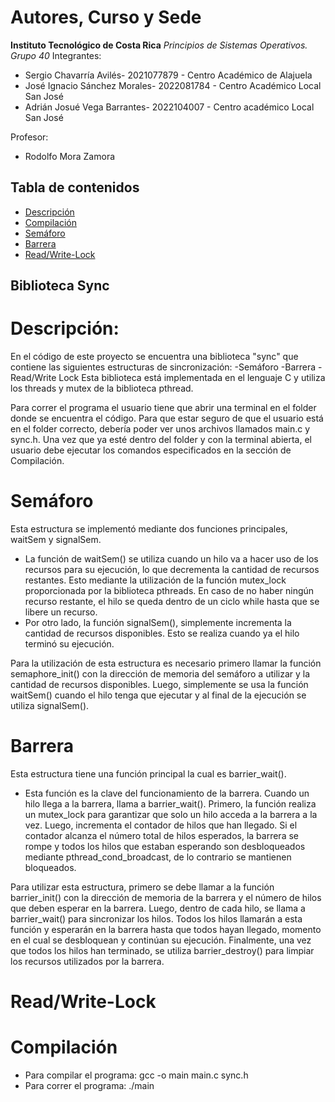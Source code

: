 # Autores, Curso y Sede
**Instituto Tecnológico de Costa Rica**
*Principios de Sistemas Operativos. Grupo 40*
Integrantes:
*    Sergio Chavarría Avilés- 2021077879 - Centro Académico de Alajuela
*    José Ignacio Sánchez Morales- 2022081784 - Centro Académico Local San José
*    Adrián Josué Vega Barrantes- 2022104007 - Centro académico Local San José

Profesor:
*    Rodolfo Mora Zamora 
    
## Tabla de contenidos
- [Descripción](#Descripción)
- [Compilación](#Compilación)
- [Semáforo](#Semáforo)
- [Barrera](#Barrera)
- [Read/Write-Lock](#Read/Write-Lock)

## Biblioteca Sync
# Descripción:
En el código de este proyecto se encuentra una biblioteca "sync" que contiene las siguientes estructuras de sincronización:
-Semáforo
-Barrera
-Read/Write Lock
Esta biblioteca está implementada en el lenguaje C y utiliza los threads y mutex de la biblioteca pthread.

Para correr el programa el usuario tiene que abrir una terminal en
el folder donde se encuentra el código. Para que estar seguro de que
el usuario está en el folder correcto, debería poder ver unos archivos
llamados main.c y sync.h. 
Una vez que ya esté dentro del folder y con la terminal abierta, 
el usuario debe ejecutar los comandos especificados en la sección de Compilación.

# Semáforo
Esta estructura se implementó mediante dos funciones principales, waitSem y signalSem.
* La función de waitSem() se utiliza cuando un hilo va a hacer uso de los recursos para 
su ejecución, lo que decrementa la cantidad de recursos restantes. Esto mediante la utilización
de la función mutex_lock proporcionada por la biblioteca pthreads. En caso de no haber
ningún recurso restante, el hilo se queda dentro de un ciclo while hasta que se libere 
un recurso. 
* Por otro lado, la función signalSem(), simplemente incrementa la cantidad de
recursos disponibles. Esto se realiza cuando ya el hilo terminó su ejecución.

Para la utilización de esta estructura es necesario primero llamar la función semaphore_init()
con la dirección de memoria del semáforo a utilizar y la cantidad de recursos disponibles. Luego,
simplemente se usa la función waitSem() cuando el hilo tenga que ejecutar y al final de la ejecución
se utiliza signalSem().

# Barrera

Esta estructura tiene una función principal la cual es barrier_wait().
* Esta función es la clave del funcionamiento de la barrera. Cuando un hilo llega a la barrera, llama a
barrier_wait(). Primero, la función realiza un mutex_lock para garantizar que solo un hilo acceda a la
barrera a la vez. Luego, incrementa el contador de hilos que han llegado. Si el contador alcanza el número
total de hilos esperados, la barrera se rompe y todos los hilos que estaban esperando son desbloqueados
mediante pthread_cond_broadcast, de lo contrario se mantienen bloqueados.

Para utilizar esta estructura, primero se debe llamar a la función barrier_init() con la dirección de memoria 
de la barrera y el número de hilos que deben esperar en la barrera. Luego, dentro de cada hilo, se llama a 
barrier_wait() para sincronizar los hilos. Todos los hilos llamarán a esta función y esperarán en la barrera 
hasta que todos hayan llegado, momento en el cual se desbloquean y continúan su ejecución. Finalmente, una vez 
que todos los hilos han terminado, se utiliza barrier_destroy() para limpiar los recursos utilizados por la barrera.

# Read/Write-Lock



# Compilación
* Para compilar el programa:
gcc -o main main.c sync.h
* Para correr el programa:
./main

